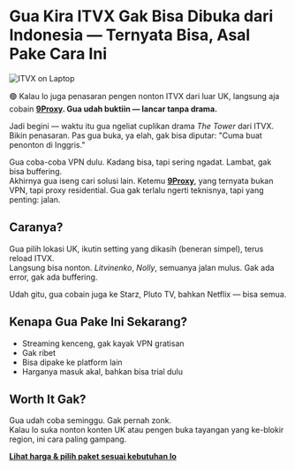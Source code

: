 # Gua Kira ITVX Gak Bisa Dibuka dari Indonesia — Ternyata Bisa, Asal Pake Cara Ini

![ITVX on Laptop](https://www.techadvisor.com/wp-content/uploads/2025/06/ITVX-screenshot-on-a-laptop.jpg?quality=50&strip=all&w=1024)

🟢 Kalau lo juga penasaran pengen nonton ITVX dari luar UK, langsung aja cobain **[9Proxy](https://the9proxy.short.gy/github-homepage-lily555). Gua udah buktiin — lancar tanpa drama.**

Jadi begini — waktu itu gua ngeliat cuplikan drama *The Tower* dari ITVX. Bikin penasaran. Pas gua buka, ya elah, gak bisa diputar: "Cuma buat penonton di Inggris."

Gua coba-coba VPN dulu. Kadang bisa, tapi sering ngadat. Lambat, gak bisa buffering.  
Akhirnya gua iseng cari solusi lain. Ketemu **[9Proxy](https://the9proxy.short.gy/github-homepage-lily555)**, yang ternyata bukan VPN, tapi proxy residential. Gua gak terlalu ngerti teknisnya, tapi yang penting: jalan.

## Caranya?

Gua pilih lokasi UK, ikutin setting yang dikasih (beneran simpel), terus reload ITVX.  
Langsung bisa nonton. *Litvinenko*, *Nolly*, semuanya jalan mulus. Gak ada error, gak ada buffering.

Udah gitu, gua cobain juga ke Starz, Pluto TV, bahkan Netflix — bisa semua.

## Kenapa Gua Pake Ini Sekarang?

- Streaming kenceng, gak kayak VPN gratisan  
- Gak ribet  
- Bisa dipake ke platform lain  
- Harganya masuk akal, bahkan bisa trial dulu

## Worth It Gak?

Gua udah coba seminggu. Gak pernah zonk.  
Kalau lo suka nonton konten UK atau pengen buka tayangan yang ke-blokir region, ini cara paling gampang.

**[Lihat harga & pilih paket sesuai kebutuhan lo](https://the9proxy.short.gy/github-pricing-lily555)**  
